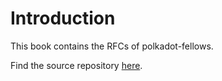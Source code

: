 # Introduction

This book contains the RFCs of polkadot-fellows.

Find the source repository [here](https://github.com/polkadot-fellows/RFCs/).
